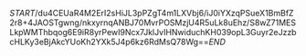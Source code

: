 $START$/du4CEUaR4M2ErI2sHiJL3pPZgT4m1LXVbj6/iJ0iYXzqPSueX1BmBfZ2r8+4JAOSTgwng/nkxyrnqANBJ70MvrPOSMzjU4R5uLk8uEhz/S8wZ71MESLkpWMThbqog6E9iR8yrPewI9Ncx7JklJvIHNwiduchKH039opL3Guyr2eJzzbcHLKy3eBjAkcYUoKh2YXk5J4p6kz6RdMsQ78Wg==$END$